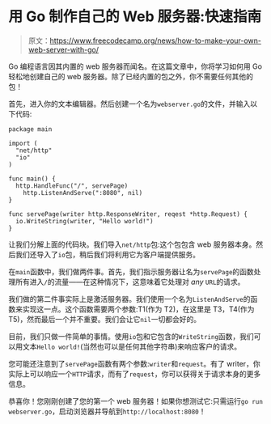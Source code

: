 # 用 Go 制作自己的 Web 服务器:快速指南

> 原文：<https://www.freecodecamp.org/news/how-to-make-your-own-web-server-with-go/>

Go 编程语言因其内置的 web 服务器而闻名。在这篇文章中，你将学习如何用 Go 轻松地创建自己的 web 服务器。除了已经内置的包之外，你不需要任何其他的包！

首先，进入你的文本编辑器。然后创建一个名为`webserver.go`的文件，并输入以下代码:

```
package main

import (
  "net/http"
  "io"
)

func main() {
  http.HandleFunc("/", servePage)
	http.ListenAndServe(":8080", nil)
}

func servePage(writer http.ResponseWriter, reqest *http.Request) {
  io.WriteString(writer, "Hello world!")
}
```

让我们分解上面的代码块。我们导入`net/http`包:这个包包含 web 服务器本身。然后我们还导入了`io`包，稍后我们将利用它为客户端提供服务。

在`main`函数中，我们做两件事。首先，我们指示服务器让名为`servePage`的函数处理所有进入`/`的流量——在这种情况下，这意味着它处理对 *any* `URL`的请求。

我们做的第二件事实际上是激活服务器。我们使用一个名为`ListenAndServe`的函数来实现这一点。这个函数需要两个参数:T1(作为 T2)，在这里是 T3，T4(作为 T5)，然而最后一个并不重要。我们会让它`nil`一切都会好的。

目前，我们只做一件简单的事情。使用`io`包和它包含的`WriteString`函数，我们可以用文本`Hello world!`(当然也可以是任何其他字符串)来响应客户的请求。

您可能还注意到了`servePage`函数有两个参数:`writer`和`request`。有了 writer，你实际上可以响应一个`HTTP`请求，而有了`request`，你可以获得关于请求本身的更多信息。

恭喜你！您刚刚创建了您的第一个 web 服务器！如果你想测试它:只需运行`go run webserver.go`，启动浏览器并导航到`http://localhost:8080`！